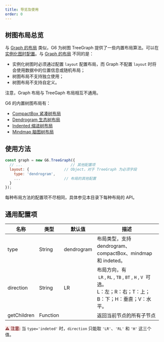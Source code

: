 ```yaml
---
title: 导览及使用
order: 0
---
```


## 树图布局总览

与 [Graph 的布局](/zh/docs/api/graph-layout/guide) 类似，G6 为树图 TreeGraph 提供了一些内置布局算法。可以在[实例化图时配置](#使用方法)。与 [Graph 的布局](/zh/docs/api/graph-layout/guide) 不同的是：

- 实例化树图时必须通过配置 `layout` 配置布局，而 Graph 不配置 `layout` 时将会使用数据中的位置信息或随机布局；
- 树图布局不支持独立使用；
- 树图布局不支持自定义。

注意，Graph 布局与 TreeGaph 布局相互不通用。

G6 的内置树图布局有：

- [CompactBox 紧凑树布局](./compact-box)
- [Dendrogram 生态树布局](./dendrogram)
- [Indented 缩进树布局](./indented)
- [Mindmap 脑图树布局](./mindmap)

## 使用方法

```javascript
const graph = new G6.TreeGraph({
  // ...                      // 其他配置项
  layout: {                // Object，对于 TreeGraph 为必须字段
    type: 'dendrogram',
    ...                    // 布局的其他配置
  }
});
```

每种布局方法的配置项不尽相同，具体参见本目录下每种布局的 API。

## 通用配置项

| 名称 | 类型 | 默认值 | 描述 |
| --- | --- | --- | --- |
| type | String | dendrogram | 布局类型，支持 dendrogram、compactBox、mindmap 和 indeted。 |
| direction | String | LR | 布局方向，有  `LR` , `RL` , `TB` , `BT` , `H` , `V`  可选。<br />L：左；R：右；T：上；B：下；H：垂直；V：水平。 |
| getChildren | Function |  | 返回当前节点的所有子节点 |

<span style="background-color: rgb(251, 233, 231); color: rgb(139, 53, 56)"><strong>⚠️ 注意:</strong></span> 当 `type='indeted'` 时，`direction` 只能取 `'LR'`、`'RL'` 和 `'H'` 这三个值。
